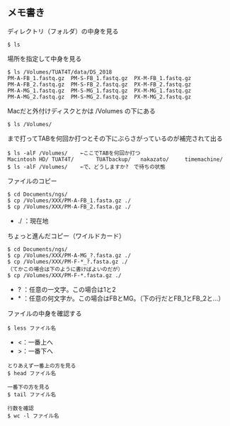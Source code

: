 ## メモ書き

ディレクトリ（フォルダ）の中身を見る
```
$ ls
```
場所を指定して中身を見る
```
$ ls /Volumes/TUAT4T/data/DS_2018
PM-A-FB_1.fastq.gz	PM-S-FB_1.fastq.gz	PX-M-FB_1.fastq.gz
PM-A-FB_2.fastq.gz	PM-S-FB_2.fastq.gz	PX-M-FB_2.fastq.gz
PM-A-MG_1.fastq.gz	PM-S-MG_1.fastq.gz	PX-M-MG_1.fastq.gz
PM-A-MG_2.fastq.gz	PM-S-MG_2.fastq.gz	PX-M-MG_2.fastq.gz
```

Macだと外付けディスクとかは /Volumes の下にある
```
$ ls /Volumes/
```
まで打ってTABを何回か打つとその下にぶらさがっているのが補完されて出る
```
$ ls -alF /Volumes/    ←ここでTABを何回か打つ
Macintosh HD/ TUAT4T/       TUATbackup/   nakazato/     timemachine/
$ ls -alF /Volumes/    ←で、どうしますか?　で待ちの状態
```

ファイルのコピー
```
$ cd Documents/ngs/
$ cp /Volumes/XXX/PM-A-FB_1.fasta.gz ./
$ cp /Volumes/XXX/PM-A-FB_2.fasta.gz ./
```
- ./ ：現在地

ちょっと進んだコピー（ワイルドカード）
```
$ cd Documents/ngs/
$ cp /Volumes/XXX/PM-A-MG_?.fasta.gz ./
$ cp /Volumes/XXX/PM-F-*_?.fasta.gz ./
（てかこの場合は下のように書けばよいのだが）
$ cp /Volumes/XXX/PM-F-*.fasta.gz ./
```
- ? ：任意の一文字。この場合は1と2
- \* ：任意の何文字か。この場合はFBとMG。（下の行だとFB_1とFB_2と...）


ファイルの中身を確認する
```
$ less ファイル名
```
- <：一番上へ
- \>：一番下へ

```
とりあえず一番上の方を見る
$ head ファイル名

一番下の方を見る
$ tail ファイル名
```

```
行数を確認
$ wc -l ファイル名
```
